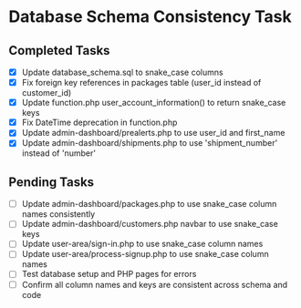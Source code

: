 # Database Schema Consistency Task

## Completed Tasks
- [x] Update database_schema.sql to snake_case columns
- [x] Fix foreign key references in packages table (user_id instead of customer_id)
- [x] Update function.php user_account_information() to return snake_case keys
- [x] Fix DateTime deprecation in function.php
- [x] Update admin-dashboard/prealerts.php to use user_id and first_name
- [x] Update admin-dashboard/shipments.php to use 'shipment_number' instead of 'number'

## Pending Tasks
- [ ] Update admin-dashboard/packages.php to use snake_case column names consistently
- [ ] Update admin-dashboard/customers.php navbar to use snake_case keys
- [ ] Update user-area/sign-in.php to use snake_case column names
- [ ] Update user-area/process-signup.php to use snake_case column names
- [ ] Test database setup and PHP pages for errors
- [ ] Confirm all column names and keys are consistent across schema and code
